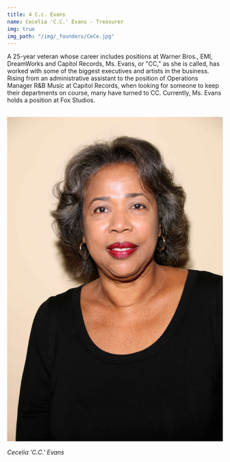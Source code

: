 ```yaml
---
title: 4 C.c. Evans
name: Cecelia 'C.C.' Evans - Treasurer
img: true
img_path: "/img/_founders/CeCe.jpg"
---
```


A 25-year veteran whose career includes positions at Warner Bros., EMI,
DreamWorks and Capitol Records, Ms. Evans, or &quot;CC,&quot; as she is called, has
worked with some of the biggest executives and artists in the business. Rising
from an administrative assistant to the position of Operations Manager R&amp;B
Music at Capitol Records, when looking for someone to keep their departments
on course, many have turned to CC. Currently, Ms. Evans holds a position at
Fox Studios.

<br>
<img class="center-block" src="img/board/cc-evans.jpg">
<p class="text-center"><em>Cecelia 'C.C.' Evans</em></p>
